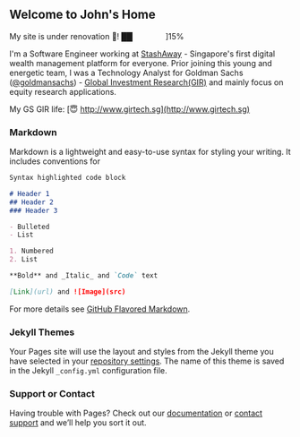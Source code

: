 ## Welcome to John's Home

My site is under renovation 👾! ██&nbsp;&nbsp;&nbsp;&nbsp;&nbsp;&nbsp;&nbsp;&nbsp;&nbsp;&nbsp;&nbsp;&nbsp;&nbsp;&nbsp;&nbsp;]15%

I'm a Software Engineer working at [StashAway](https://www.stashaway.sg/) - Singapore's first digital wealth management platform for everyone. Prior joining this young and energetic team, I was a Technology Analyst for Goldman Sachs ([@goldmansachs](https://github.com/goldmansachs)) - [Global Investment Research(GIR)](http://www.goldmansachs.com/careers/why-goldman-sachs/our-divisions/global-investment-research/) and mainly focus on equity research applications. 

My GS GIR life: [😇 http://www.girtech.sg](http://www.girtech.sg)

### Markdown

Markdown is a lightweight and easy-to-use syntax for styling your writing. It includes conventions for

```markdown
Syntax highlighted code block

# Header 1
## Header 2
### Header 3

- Bulleted
- List

1. Numbered
2. List

**Bold** and _Italic_ and `Code` text

[Link](url) and ![Image](src)
```

For more details see [GitHub Flavored Markdown](https://guides.github.com/features/mastering-markdown/).

### Jekyll Themes

Your Pages site will use the layout and styles from the Jekyll theme you have selected in your [repository settings](https://github.com/lizhuoran1992/lizhuoran1992.github.io/settings). The name of this theme is saved in the Jekyll `_config.yml` configuration file.

### Support or Contact

Having trouble with Pages? Check out our [documentation](https://help.github.com/categories/github-pages-basics/) or [contact support](https://github.com/contact) and we’ll help you sort it out.
